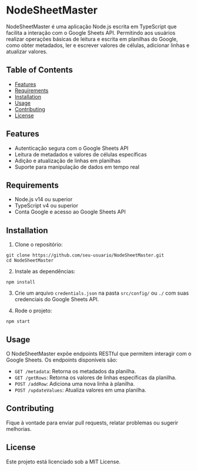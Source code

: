 # NodeSheetMaster

NodeSheetMaster é uma aplicação Node.js escrita em TypeScript que facilita a interação com o Google Sheets API. Permitindo aos usuários realizar operações básicas de leitura e escrita em planilhas do Google, como obter metadados, ler e escrever valores de células, adicionar linhas e atualizar valores.

## Table of Contents

- [Features](#features)
- [Requirements](#requirements)
- [Installation](#installation)
- [Usage](#usage)
- [Contributing](#contributing)
- [License](#license)

## Features

- Autenticação segura com o Google Sheets API
- Leitura de metadados e valores de células específicas
- Adição e atualização de linhas em planilhas
- Suporte para manipulação de dados em tempo real

## Requirements

- Node.js v14 ou superior
- TypeScript v4 ou superior
- Conta Google e acesso ao Google Sheets API

## Installation

1. Clone o repositório:
```
git clone https://github.com/seu-usuario/NodeSheetMaster.git 
cd NodeSheetMaster
```
2. Instale as dependências:
```
npm install
```

3. Crie um arquivo `credentials.json` na pasta `src/config/` ou `./` com suas credenciais do Google Sheets API.

4. Rode o projeto:
```
npm start
```

## Usage

O NodeSheetMaster expõe endpoints RESTful que permitem interagir com o Google Sheets. Os endpoints disponíveis são:

- `GET /metadata`: Retorna os metadados da planilha.
- `GET /getRows`: Retorna os valores de linhas específicas da planilha.
- `POST /addRow`: Adiciona uma nova linha à planilha.
- `POST /updateValues`: Atualiza valores em uma planilha.

## Contributing

Fique à vontade para enviar pull requests, relatar problemas ou sugerir melhorias.

## License

Este projeto está licenciado sob a MIT License.

